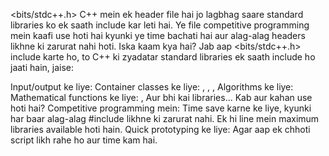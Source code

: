 <bits/stdc++.h> C++ mein ek header file hai jo lagbhag saare standard libraries ko ek saath include kar leti hai. Ye file competitive programming mein kaafi use hoti hai kyunki ye time bachati hai aur alag-alag headers likhne ki zarurat nahi hoti.
Iska kaam kya hai?
Jab aap <bits/stdc++.h> include karte ho, to C++ ki zyadatar standard libraries ek saath include ho jaati hain, jaise:

Input/output ke liye: <iostream>
Container classes ke liye: <vector>, <map>, <set>, <deque>
Algorithms ke liye: <algorithm>
Mathematical functions ke liye: <cmath>, <numeric>
Aur bhi kai libraries...
Kab aur kahan use hoti hai?
Competitive programming mein:
Time save karne ke liye, kyunki har baar alag-alag #include likhne ki zarurat nahi.
Ek hi line mein maximum libraries available hoti hain.
Quick prototyping ke liye: Agar aap ek chhoti script likh rahe ho aur time kam hai.
